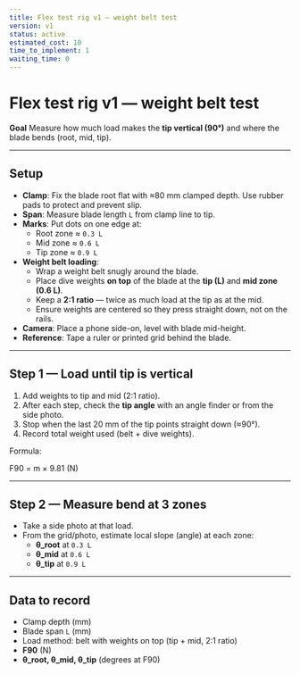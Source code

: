 ```yaml
---
title: Flex test rig v1 — weight belt test
version: v1
status: active
estimated_cost: 10
time_to_implement: 1
waiting_time: 0
---
```

# Flex test rig v1 — weight belt test

**Goal**
Measure how much load makes the **tip vertical (90°)** and where the blade bends (root, mid, tip).

---

## Setup
- **Clamp**: Fix the blade root flat with ≈80 mm clamped depth. Use rubber pads to protect and prevent slip.
- **Span**: Measure blade length `L` from clamp line to tip.
- **Marks**: Put dots on one edge at:
  - Root zone ≈ `0.3 L`
  - Mid zone ≈ `0.6 L`
  - Tip zone ≈ `0.9 L`
- **Weight belt loading**:
  - Wrap a weight belt snugly around the blade.
  - Place dive weights **on top** of the blade at the **tip (L)** and **mid zone (0.6 L)**.
  - Keep a **2:1 ratio** — twice as much load at the tip as at the mid.
  - Ensure weights are centered so they press straight down, not on the rails.
- **Camera**: Place a phone side-on, level with blade mid-height.
- **Reference**: Tape a ruler or printed grid behind the blade.

---

## Step 1 — Load until tip is vertical
1. Add weights to tip and mid (2:1 ratio).
2. After each step, check the **tip angle** with an angle finder or from the side photo.
3. Stop when the last 20 mm of the tip points straight down (≈90°).
4. Record total weight used (belt + dive weights).

Formula:

F90 = m × 9.81 (N)

---

## Step 2 — Measure bend at 3 zones
- Take a side photo at that load.
- From the grid/photo, estimate local slope (angle) at each zone:
  - **θ_root** at `0.3 L`
  - **θ_mid** at `0.6 L`
  - **θ_tip** at `0.9 L`

---

## Data to record
- Clamp depth (mm)
- Blade span `L` (mm)
- Load method: belt with weights on top (tip + mid, 2:1 ratio)
- **F90** (N)
- **θ_root, θ_mid, θ_tip** (degrees at F90)
